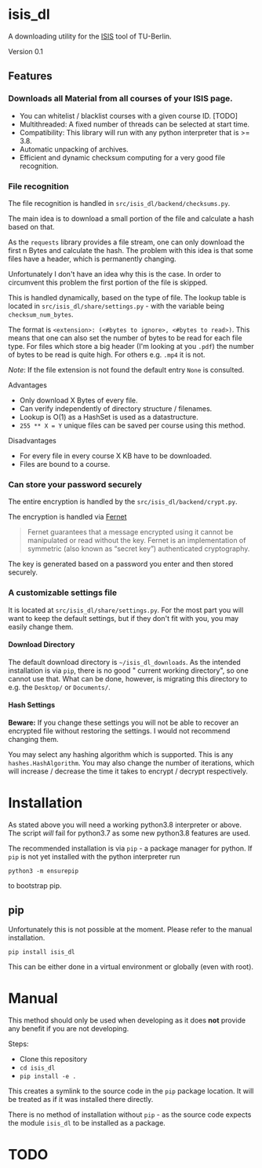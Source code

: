 # isis_dl

A downloading utility for the [ISIS](https://isis.tu-berlin.de/) tool of TU-Berlin.

Version 0.1

## Features

### Downloads all Material from all courses of your ISIS page.

- You can whitelist / blacklist courses with a given course ID. [TODO]
- Multithreaded: A fixed number of threads can be selected at start time.
- Compatibility: This library will run with any python interpreter that is >= 3.8.
- Automatic unpacking of archives.
- Efficient and dynamic checksum computing for a very good file recognition.

### File recognition

The file recognition is handled in `src/isis_dl/backend/checksums.py`.

The main idea is to download a small portion of the file and calculate a hash based on that.

As the `requests` library provides a file stream, one can only download the first n Bytes and calculate the hash. The
problem with this idea is that some files have a header, which is permanently changing.

Unfortunately I don't have an idea why this is the case. In order to circumvent this problem the first portion of the
file is skipped.

This is handled dynamically, based on the type of file. The lookup table is located in `src/isis_dl/share/settings.py` -
with the variable being `checksum_num_bytes`.

The format is `<extension>: (<#bytes to ignore>, <#bytes to read>)`. This means that one can also set the number of
bytes to be read for each file type. For files which store a big header (I'm looking at you `.pdf`) the number of bytes
to be read is quite high. For others e.g. `.mp4` it is not.

*Note*: If the file extension is not found the default entry `None` is consulted.

Advantages

- Only download X Bytes of every file.
- Can verify independently of directory structure / filenames.
- Lookup is O(1) as a HashSet is used as a datastructure.
- `255 ** X = Y` unique files can be saved per course using this method.

Disadvantages

- For every file in every course X KB have to be downloaded.
- Files are bound to a course.

### Can store your password securely

The entire encryption is handled by the `src/isis_dl/backend/crypt.py`.

The encryption is handled via [Fernet](https://cryptography.io/en/latest/fernet/)
> Fernet guarantees that a message encrypted using it cannot be manipulated or read without the key.
> Fernet is an implementation of symmetric (also known as “secret key”) authenticated cryptography.

The key is generated based on a password you enter and then stored securely.

### A customizable settings file

It is located at `src/isis_dl/share/settings.py`. For the most part you will want to keep the default settings, but if
they don't fit with you, you may easily change them.

#### Download Directory

The default download directory is `~/isis_dl_downloads`. As the intended installation is via `pip`, there is no good "
current working directory", so one cannot use that. What can be done, however, is migrating this directory to e.g.
the `Desktop/` or `Documents/`.

#### Hash Settings

**Beware:** If you change these settings you will not be able to recover an encrypted file without restoring the
settings. I would not recommend changing them.

You may select any hashing algorithm which is supported. This is any `hashes.HashAlgorithm`. You may also change the
number of iterations, which will increase / decrease the time it takes to encrypt / decrypt respectively.

# Installation

As stated above you will need a working python3.8 interpreter or above. The script *will* fail for python3.7 as some new
python3.8 features are used.

The recommended installation is via `pip` - a package manager for python. If `pip` is not yet installed with the python
interpreter run

[comment]: <> (TODO: Hyperref)

```shell
python3 -m ensurepip
```

to bootstrap pip.

## pip

Unfortunately this is not possible at the moment. Please refer to the manual installation.

```shell
pip install isis_dl
```

This can be either done in a virtual environment or globally (even with root).

# Manual

This method should only be used when developing as it does **not** provide any benefit if you are not developing.

[comment]: <> (TODO: Enum)
Steps:

- Clone this repository
- `cd isis_dl`
- `pip install -e .`

This creates a symlink to the source code in the `pip` package location. It will be treated as if it was installed there
directly.

There is no method of installation without `pip` - as the source code expects the module `isis_dl` to be installed as a
package.


# TODO


[comment]: <> (![Tests]&#40;https://github.com/mCodingLLC/SlapThatLikeButton-TestingStarterProject/actions/workflows/tests.yml/badge.svg&#41;)
